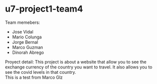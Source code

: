 # u7-project1-team4

Team memebers:
- Jose Vidal
- Mario Colunga
- Jorge Bernal
- Marco Guzman
- Dinorah Abrego

Proyect detail: This project is about a website that allow you to see the exchange currency of the country you want to travel. It also allows you to see the covid levels in that country.  
This is a test from Marco Glz

